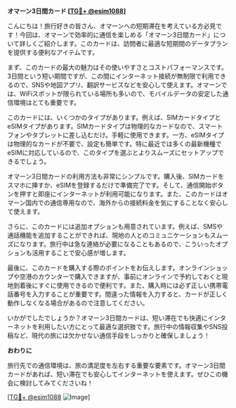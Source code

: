 **オマーン3日間カード [[TG💪+ @esim1088](https://t.me/s/esim1088)]**

こんにちは！旅行好きの皆さん、オマーンへの短期滞在を考えている方必見です！今回は、オマーンで効率的に通信を楽しめる「オマーン3日間カード」について詳しくご紹介します。このカードは、訪問者に最適な短期間のデータプランを提供する便利なアイテムです。

まず、このカードの最大の魅力はその使いやすさとコストパフォーマンスです。3日間という短い期間ですが、この間にインターネット接続が無制限で利用できるので、SNSや地図アプリ、翻訳サービスなどを安心して使えます。オマーンでは、WiFiスポットが限られている場所も多いので、モバイルデータの安定した通信環境はとても重要です。

このカードには、いくつかのタイプがあります。例えば、SIMカードタイプとeSIMタイプがあります。SIMカードタイプは物理的なカードなので、スマートフォンやタブレットに差し込むだけ。手軽に使用できます。一方、eSIMタイプは物理的なカードが不要で、設定も簡単です。特に最近では多くの最新機種でeSIMに対応しているので、このタイプを選ぶとよりスムーズにセットアップできるでしょう。

オマーン3日間カードの利用方法も非常にシンプルです。購入後、SIMカードをスマホに挿すか、eSIMを登録するだけで準備完了です。そして、通信開始ボタンを押すと即座にインターネットが利用可能になります。また、このカードはオマーン国内での通信専用なので、海外からの接続料金を気にすることなく安心して使えます。

さらに、このカードには追加オプションも用意されています。例えば、SMSや通話機能を追加することができれば、現地の人とのコミュニケーションもスムーズになります。旅行中は急な連絡が必要になることもあるので、こういったオプションも活用することで安心感が増します。

最後に、このカードを購入する際のポイントをお伝えします。オンラインショップや空港のカウンターで購入できますが、事前にオンラインで予約しておくと現地到着後にすぐに使用できるので便利です。また、購入時には必ず正しい携帯電話番号を入力することが重要です。間違った情報を入力すると、カードが正しく動作しなくなる場合があるので注意してください。

いかがでしたでしょうか？オマーン3日間カードは、短い滞在でも快適にインターネットを利用したい方にとって最適な選択肢です。旅行中の情報収集やSNS投稿など、現代の旅には欠かせない通信手段をしっかりと確保しましょう！

**おわりに**

旅行先での通信環境は、旅の満足度を左右する重要な要素です。オマーン3日間カードがあれば、短い滞在でも安心してインターネットを使えます。ぜひこの機会に検討してみてくださいね！

[[TG💪+ @esim1088](https://t.me/s/esim1088) ![Image](https://i.postimg.cc/Y0z9fWf4/image.png)]